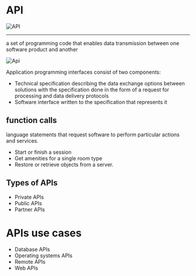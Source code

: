 
# API 

![API](https://www.bbvaapimarket.com/wp-content/uploads/2016/06/bbva-open4u-que-hace-una-api-por-mi-negocio.png)

_________________________________



 a set of programming code that enables data transmission between one software product and another



![Api](https://content.altexsoft.com/media/2019/06/https-lh6-googleusercontent-com-_nyclktg8po_wx5-.png)

Application programming interfaces consist of two components:

- Technical specification describing the data exchange options between solutions with the specification done in the form of a request for processing and data delivery protocols
- Software interface written to the specification that represents it


## function calls 
language statements that request software to perform particular actions and services. 

- Start or finish a session
- Get amenities for a single room type
- Restore or retrieve objects from a server.


## Types of APIs 
- Private APIs
- Public APIs
- Partner APIs 

# APIs use cases

- Database APIs
- Operating systems APIs
- Remote APIs
- Web APIs 


